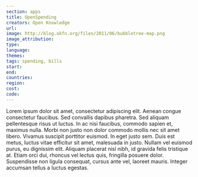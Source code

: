 ```yaml
---
section: apps
title: OpenSpending
creators: Open Knowledge
url: 
image: http://blog.okfn.org/files/2011/06/bubbletree-map.png
image_attribution: 
type: 
language: 
themes: 
tags: spending, bills
start: 
end: 
countries: 
region:
cost: 
code:
---
```


Lorem ipsum dolor sit amet, consectetur adipiscing elit. Aenean congue consectetur faucibus. Sed convallis dapibus pharetra. Sed aliquam pellentesque risus ut luctus. In ac nisi faucibus, commodo sapien et, maximus nulla. Morbi non justo non dolor commodo mollis nec sit amet libero. Vivamus suscipit porttitor euismod. In eget justo sem. Duis est metus, luctus vitae efficitur sit amet, malesuada in justo. Nullam vel euismod purus, eu dignissim elit. Aliquam placerat nisl nibh, id gravida felis tristique at. Etiam orci dui, rhoncus vel lectus quis, fringilla posuere dolor. Suspendisse non ligula consequat, cursus ante vel, laoreet mauris. Integer accumsan tellus a luctus egestas.